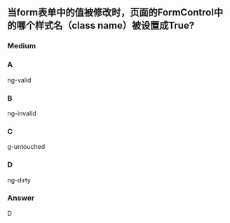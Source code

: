 ## 当form表单中的值被修改时，页面的FormControl中的哪个样式名（class name）被设置成True? 
### Medium

### A
ng-valid

### B
ng-invalid

### C
g-untouched

### D
ng-dirty

### Answer
D